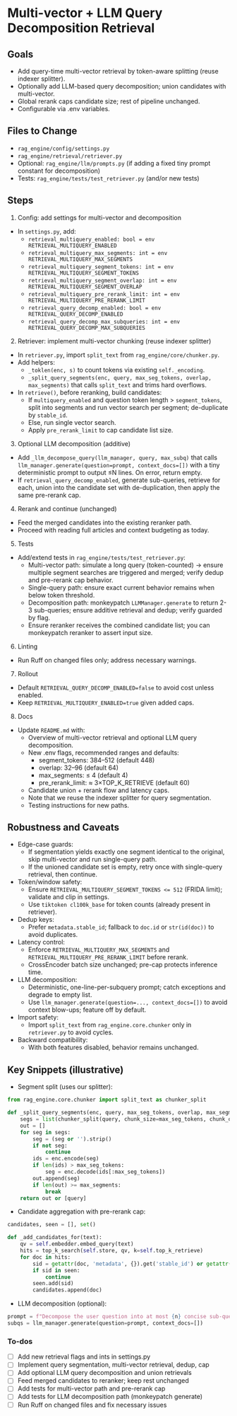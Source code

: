 <!-- a9035e3d-c636-459d-b46d-cde7ec90e22d ffe1c87f-f6da-4886-8bee-a7e08b76b94c -->
# Multi-vector + LLM Query Decomposition Retrieval

## Goals

- Add query-time multi-vector retrieval by token-aware splitting (reuse indexer splitter).
- Optionally add LLM-based query decomposition; union candidates with multi-vector.
- Global rerank caps candidate size; rest of pipeline unchanged.
- Configurable via .env variables.

## Files to Change

- `rag_engine/config/settings.py`
- `rag_engine/retrieval/retriever.py`
- Optional: `rag_engine/llm/prompts.py` (if adding a fixed tiny prompt constant for decomposition)
- Tests: `rag_engine/tests/test_retriever.py` (and/or new tests)

## Steps

1) Config: add settings for multi-vector and decomposition

- In `settings.py`, add:
  - `retrieval_multiquery_enabled: bool = env RETRIEVAL_MULTIQUERY_ENABLED`
  - `retrieval_multiquery_max_segments: int = env RETRIEVAL_MULTIQUERY_MAX_SEGMENTS`
  - `retrieval_multiquery_segment_tokens: int = env RETRIEVAL_MULTIQUERY_SEGMENT_TOKENS`
  - `retrieval_multiquery_segment_overlap: int = env RETRIEVAL_MULTIQUERY_SEGMENT_OVERLAP`
  - `retrieval_multiquery_pre_rerank_limit: int = env RETRIEVAL_MULTIQUERY_PRE_RERANK_LIMIT`
  - `retrieval_query_decomp_enabled: bool = env RETRIEVAL_QUERY_DECOMP_ENABLED`
  - `retrieval_query_decomp_max_subqueries: int = env RETRIEVAL_QUERY_DECOMP_MAX_SUBQUERIES`

2) Retriever: implement multi-vector chunking (reuse indexer splitter)

- In `retriever.py`, import `split_text` from `rag_engine/core/chunker.py`.
- Add helpers:
  - `_toklen(enc, s)` to count tokens via existing `self._encoding`.
  - `_split_query_segments(enc, query, max_seg_tokens, overlap, max_segments)` that calls `split_text` and trims hard overflows.
- In `retrieve()`, before reranking, build candidates:
  - If `multiquery_enabled` and question token length > `segment_tokens`, split into segments and run vector search per segment; de-duplicate by `stable_id`.
  - Else, run single vector search.
  - Apply `pre_rerank_limit` to cap candidate list size.

3) Optional LLM decomposition (additive)

- Add `_llm_decompose_query(llm_manager, query, max_subq)` that calls `llm_manager.generate(question=prompt, context_docs=[])` with a tiny deterministic prompt to output ≤N lines. On error, return empty.
- If `retrieval_query_decomp_enabled`, generate sub-queries, retrieve for each, union into the candidate set with de-duplication, then apply the same pre-rerank cap.

4) Rerank and continue (unchanged)

- Feed the merged candidates into the existing reranker path.
- Proceed with reading full articles and context budgeting as today.

5) Tests

- Add/extend tests in `rag_engine/tests/test_retriever.py`:
  - Multi-vector path: simulate a long query (token-counted) → ensure multiple segment searches are triggered and merged; verify dedup and pre-rerank cap behavior.
  - Single-query path: ensure exact current behavior remains when below token threshold.
  - Decomposition path: monkeypatch `LLMManager.generate` to return 2-3 sub-queries; ensure additive retrieval and dedup; verify guarded by flag.
  - Ensure reranker receives the combined candidate list; you can monkeypatch reranker to assert input size.

6) Linting

- Run Ruff on changed files only; address necessary warnings.

7) Rollout

- Default `RETRIEVAL_QUERY_DECOMP_ENABLED=false` to avoid cost unless enabled.
- Keep `RETRIEVAL_MULTIQUERY_ENABLED=true` given added caps.

8) Docs

- Update `README.md` with:
  - Overview of multi-vector retrieval and optional LLM query decomposition.
  - New .env flags, recommended ranges and defaults:
    - segment_tokens: 384–512 (default 448)
    - overlap: 32–96 (default 64)
    - max_segments: ≤ 4 (default 4)
    - pre_rerank_limit: ≈ 3×TOP_K_RETRIEVE (default 60)
  - Candidate union + rerank flow and latency caps.
  - Note that we reuse the indexer splitter for query segmentation.
  - Testing instructions for new paths.

## Robustness and Caveats

- Edge-case guards:
  - If segmentation yields exactly one segment identical to the original, skip multi-vector and run single-query path.
  - If the unioned candidate set is empty, retry once with single-query retrieval, then continue.
- Token/window safety:
  - Ensure `RETRIEVAL_MULTIQUERY_SEGMENT_TOKENS <= 512` (FRIDA limit); validate and clip in settings.
  - Use `tiktoken cl100k_base` for token counts (already present in retriever).
- Dedup keys:
  - Prefer `metadata.stable_id`; fallback to `doc.id` or `str(id(doc))` to avoid duplicates.
- Latency control:
  - Enforce `RETRIEVAL_MULTIQUERY_MAX_SEGMENTS` and `RETRIEVAL_MULTIQUERY_PRE_RERANK_LIMIT` before rerank.
  - CrossEncoder batch size unchanged; pre-cap protects inference time.
- LLM decomposition:
  - Deterministic, one-line-per-subquery prompt; catch exceptions and degrade to empty list.
  - Use `llm_manager.generate(question=..., context_docs=[])` to avoid context blow-ups; feature off by default.
- Import safety:
  - Import `split_text` from `rag_engine.core.chunker` only in `retriever.py` to avoid cycles.
- Backward compatibility:
  - With both features disabled, behavior remains unchanged.

## Key Snippets (illustrative)

- Segment split (uses our splitter):
```python
from rag_engine.core.chunker import split_text as chunker_split

def _split_query_segments(enc, query, max_seg_tokens, overlap, max_segments):
    segs = list(chunker_split(query, chunk_size=max_seg_tokens, chunk_overlap=overlap))
    out = []
    for seg in segs:
        seg = (seg or '').strip()
        if not seg:
            continue
        ids = enc.encode(seg)
        if len(ids) > max_seg_tokens:
            seg = enc.decode(ids[:max_seg_tokens])
        out.append(seg)
        if len(out) >= max_segments:
            break
    return out or [query]
```

- Candidate aggregation with pre-rerank cap:
```python
candidates, seen = [], set()

def _add_candidates_for(text):
    qv = self.embedder.embed_query(text)
    hits = top_k_search(self.store, qv, k=self.top_k_retrieve)
    for doc in hits:
        sid = getattr(doc, 'metadata', {}).get('stable_id') or getattr(doc, 'id', None) or str(id(doc))
        if sid in seen:
            continue
        seen.add(sid)
        candidates.append(doc)
```

- LLM decomposition (optional):
```python
prompt = f"Decompose the user question into at most {n} concise sub-queries (one per line). No numbering.\n\nQuestion:\n{query}\n"
subqs = llm_manager.generate(question=prompt, context_docs=[])
```

### To-dos

- [ ] Add new retrieval flags and ints in settings.py
- [ ] Implement query segmentation, multi-vector retrieval, dedup, cap
- [ ] Add optional LLM query decomposition and union retrievals
- [ ] Feed merged candidates to reranker; keep rest unchanged
- [ ] Add tests for multi-vector path and pre-rerank cap
- [ ] Add tests for LLM decomposition path (monkeypatch generate)
- [ ] Run Ruff on changed files and fix necessary issues